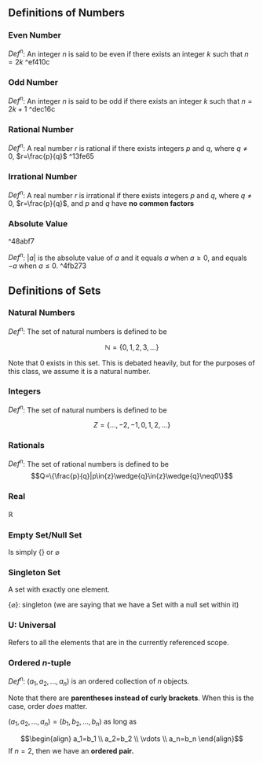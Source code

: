 ## Definitions of Numbers
### Even Number

$Def^n$: An integer $n$ is said to be even if there exists an integer $k$ such that $n=2k$ ^ef410c

### Odd Number

$Def^n$: An integer $n$ is said to be odd if there exists an integer $k$ such that $n=2k+1$ ^dec16c

### Rational Number

$Def^n$: A real number $r$ is rational if there exists integers $p$ and $q$, where $q\neq0$, $r=\frac{p}{q}$ ^13fe65

### Irrational Number

$Def^n$: A real number $r$ is irrational if there exists integers $p$ and $q$, where $q\neq0$, $r=\frac{p}{q}$, and $p$ and $q$ have **no common factors**

### Absolute Value

^48abf7

$Def^n$: $|a|$ is the absolute value of $a$ and it equals $a$ when $a≥0$, and equals $-a$ when $a≤0$. ^4fb273

## Definitions of Sets
### Natural Numbers
$Def^n$: The set of natural numbers is defined to be 

$$\mathbb{N}=\{0,1,2,3,\ldots\}$$

Note that $0$ exists in this set. This is debated heavily, but for the purposes of this class, we assume it is a natural number.

### Integers
$Def^n$: The set of natural numbers is defined to be

$$Z=\{\ldots,-2,-1,0,1,2,\ldots\}$$

### Rationals
$Def^n$: The set of rational numbers is defined to be
$$Q=\{\frac{p}{q}|p\in{z}\wedge{q}\in{z}\wedge{q}\neq0\}$$

### Real
$\mathbb{R}$ 

### Empty Set/Null Set
Is simply $\{\}$ or $\varnothing$

### Singleton Set
A set with exactly one element.

$\{\varnothing\}$: singleton (we are saying that we have a Set with a null set within it)

### U: Universal
Refers to all the elements that are in the currently referenced scope.

### Ordered $n$-tuple
$Def^n$: $(a_1, a_2, \ldots, a_n)$ is an ordered collection of $n$ objects.

Note that there are **parentheses instead of curly brackets**. When this is the case, order *does* matter.

$(a_1, a_2, \ldots, a_n) = (b_1, b_2, \ldots, b_n)$ as long as

$$\begin{align}
a_1=b_1 \\
a_2=b_2 \\ 
\vdots \\
a_n=b_n
\end{align}$$
If $n=2$, then we have an **ordered pair.**